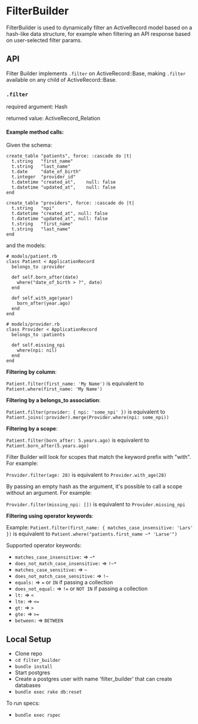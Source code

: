 # FilterBuilder

FilterBuilder is used to dynamically filter an ActiveRecord model based on a hash-like data structure, for example when filtering an API response based on user-selected filter params.

## API

Filter Builder implements `.filter` on ActiveRecord::Base, making `.filter` available on any child of ActiveRecord::Base.

### `.filter`

required argument: Hash

returned value: ActiveRecord_Relation

#### Example method calls:

Given the schema:

```
create_table "patients", force: :cascade do |t|
  t.string   "first_name"
  t.string   "last_name"
  t.date     "date_of_birth"
  t.integer  "provider_id"
  t.datetime "created_at",    null: false
  t.datetime "updated_at",    null: false
end

create_table "providers", force: :cascade do |t|
  t.string   "npi"
  t.datetime "created_at", null: false
  t.datetime "updated_at", null: false
  t.string   "first_name"
  t.string   "last_name"
end
```

and the models:

```
# models/patient.rb
class Patient < ApplicationRecord
  belongs_to :provider

  def self.born_after(date)
    where("date_of_birth > ?", date)
  end

  def self.with_age(year)
    born_after(year.ago)
  end
end

# models/provider.rb
class Provider < ApplicationRecord
  belongs_to :patients

  def self.missing_npi
    where(npi: nil)
  end
end
```

**Filtering by column**:

`Patient.filter(first_name: 'My Name')` is equivalent to `Patient.where(first_name: 'My Name')`

**Filtering by a belongs_to association**:

`Patient.filter(provider: { npi: 'some_npi' })` is equivalent to `Patient.joins(:provider).merge(Provider.where(npi: some_npi))`

**Filtering by a scope**:

`Patient.filter(born_after: 5.years.ago)` is equivalent to `Patient.born_after(5.years.ago)`

Filter Builder will look for scopes that match the keyword prefix with "with". For example:

`Provider.filter(age: 28)` is equivalent to `Provider.with_age(28)`

By passing an empty hash as the argument, it's possible to call a scope without an argument. For example:

`Provider.filter(missing_npi: [])` is equivalent to `Provider.missing_npi`

**Filtering using operator keywords**:

Example: `Patient.filter(first_name: { matches_case_insensitive: 'Lars' })` is equivalent to `Patient.where("patients.first_name ~* 'Larse'")`

Supported operator keywords:

- `matches_case_insensitive:` => `~*`
- `does_not_match_case_insensitive:` => `!~*`
- `matches_case_sensitive:` => `~`
- `does_not_match_case_sensitive:` => `!~`
- `equals:` => `=` or `IN` if passing a collection
- `does_not_equal:` => `!=` or `NOT IN` if passing a collection
- `lt:` => `<`
- `lte:` => `<=`
- `gt:` => `>`
- `gte:` => `>=`
- `between:` => `BETWEEN`

## Local Setup

- Clone repo
- `cd filter_builder`
- `bundle install`
- Start postgres
- Create a postgres user with name 'filter_builder' that can create databases
- `bundle exec rake db:reset`

To run specs:

- `bundle exec rspec`
